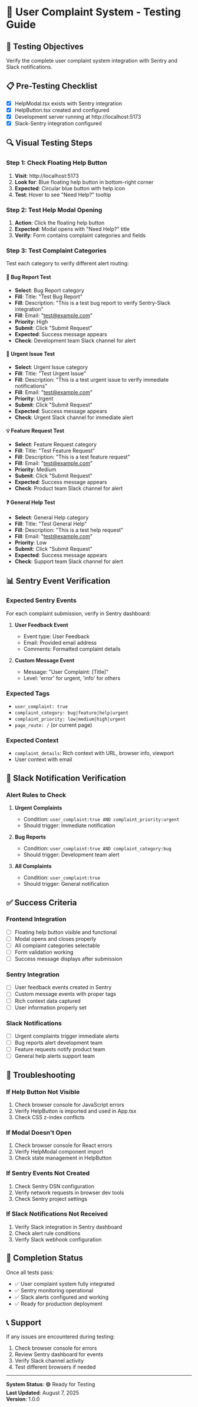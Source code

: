 # 🧪 User Complaint System - Testing Guide

## 🎯 Testing Objectives
Verify the complete user complaint system integration with Sentry and Slack notifications.

## 📋 Pre-Testing Checklist
- [x] HelpModal.tsx exists with Sentry integration
- [x] HelpButton.tsx created and configured
- [x] Development server running at http://localhost:5173
- [x] Slack-Sentry integration configured

## 🔍 Visual Testing Steps

### Step 1: Check Floating Help Button
1. **Visit**: http://localhost:5173
2. **Look for**: Blue floating help button in bottom-right corner
3. **Expected**: Circular blue button with help icon
4. **Test**: Hover to see "Need Help?" tooltip

### Step 2: Test Help Modal Opening
1. **Action**: Click the floating help button
2. **Expected**: Modal opens with "Need Help?" title
3. **Verify**: Form contains complaint categories and fields

### Step 3: Test Complaint Categories
Test each category to verify different alert routing:

#### 🐛 Bug Report Test
- **Select**: Bug Report category
- **Fill**: Title: "Test Bug Report"
- **Fill**: Description: "This is a test bug report to verify Sentry-Slack integration"
- **Fill**: Email: "test@example.com"
- **Priority**: High
- **Submit**: Click "Submit Request"
- **Expected**: Success message appears
- **Check**: Development team Slack channel for alert

#### 🚨 Urgent Issue Test
- **Select**: Urgent Issue category  
- **Fill**: Title: "Test Urgent Issue"
- **Fill**: Description: "This is a test urgent issue to verify immediate notifications"
- **Fill**: Email: "test@example.com"
- **Priority**: Urgent
- **Submit**: Click "Submit Request"
- **Expected**: Success message appears
- **Check**: Urgent Slack channel for immediate alert

#### 💡 Feature Request Test
- **Select**: Feature Request category
- **Fill**: Title: "Test Feature Request"
- **Fill**: Description: "This is a test feature request"
- **Fill**: Email: "test@example.com"
- **Priority**: Medium
- **Submit**: Click "Submit Request"
- **Expected**: Success message appears
- **Check**: Product team Slack channel for alert

#### ❓ General Help Test
- **Select**: General Help category
- **Fill**: Title: "Test General Help"
- **Fill**: Description: "This is a test help request"
- **Fill**: Email: "test@example.com"
- **Priority**: Low
- **Submit**: Click "Submit Request"
- **Expected**: Success message appears
- **Check**: Support team Slack channel for alert

## 📊 Sentry Event Verification

### Expected Sentry Events
For each complaint submission, verify in Sentry dashboard:

1. **User Feedback Event**
   - Event type: User Feedback
   - Email: Provided email address
   - Comments: Formatted complaint details

2. **Custom Message Event**
   - Message: "User Complaint: [Title]"
   - Level: 'error' for urgent, 'info' for others

### Expected Tags
- `user_complaint: true`
- `complaint_category: bug|feature|help|urgent`
- `complaint_priority: low|medium|high|urgent`
- `page_route: /` (or current page)

### Expected Context
- `complaint_details`: Rich context with URL, browser info, viewport
- User context with email

## 🔔 Slack Notification Verification

### Alert Rules to Check
1. **Urgent Complaints**
   - Condition: `user_complaint:true AND complaint_priority:urgent`
   - Should trigger: Immediate notification

2. **Bug Reports**
   - Condition: `user_complaint:true AND complaint_category:bug`
   - Should trigger: Development team alert

3. **All Complaints**
   - Condition: `user_complaint:true`
   - Should trigger: General notification

## ✅ Success Criteria

### Frontend Integration
- [  ] Floating help button visible and functional
- [  ] Modal opens and closes properly
- [  ] All complaint categories selectable
- [  ] Form validation working
- [  ] Success message displays after submission

### Sentry Integration  
- [  ] User feedback events created in Sentry
- [  ] Custom message events with proper tags
- [  ] Rich context data captured
- [  ] User information properly set

### Slack Notifications
- [  ] Urgent complaints trigger immediate alerts
- [  ] Bug reports alert development team
- [  ] Feature requests notify product team
- [  ] General help alerts support team

## 🐛 Troubleshooting

### If Help Button Not Visible
1. Check browser console for JavaScript errors
2. Verify HelpButton is imported and used in App.tsx
3. Check CSS z-index conflicts

### If Modal Doesn't Open
1. Check browser console for React errors
2. Verify HelpModal component import
3. Check state management in HelpButton

### If Sentry Events Not Created
1. Check Sentry DSN configuration
2. Verify network requests in browser dev tools
3. Check Sentry project settings

### If Slack Notifications Not Received
1. Verify Slack integration in Sentry dashboard
2. Check alert rule conditions
3. Verify Slack webhook configuration

## 🎉 Completion Status

Once all tests pass:
- ✅ User complaint system fully integrated
- ✅ Sentry monitoring operational
- ✅ Slack alerts configured and working
- ✅ Ready for production deployment

## 📞 Support

If any issues are encountered during testing:
1. Check browser console for errors
2. Review Sentry dashboard for events
3. Verify Slack channel activity
4. Test different browsers if needed

---

**System Status**: 🟢 Ready for Testing  
**Last Updated**: August 7, 2025  
**Version**: 1.0.0
